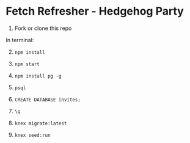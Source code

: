 # Fetch Refresher - Hedgehog Party

1. Fork or clone this repo

In terminal:

2. `npm install`

3. `npm start`

4. `npm install pg -g`

5. `psql`

6. `CREATE DATABASE invites;`

7. `\q`

8. `knex migrate:latest`

9. `knex seed:run`
